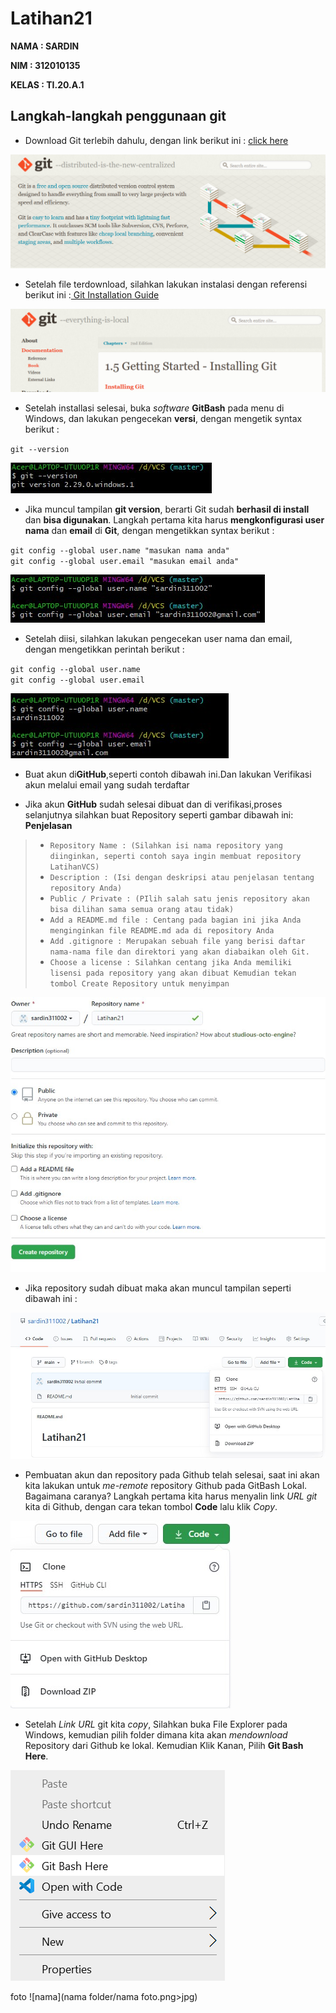 # Latihan21
**NAMA : SARDIN** <br>

**NIM : 312010135** <br>

**KELAS : TI.20.A.1** <br>

## Langkah-langkah penggunaan git

* Download Git terlebih dahulu, dengan link berikut ini : [click here](https://git-scm.com) <br>

![GitScm](ss/gitscm.png)

* Setelah file terdownload, silahkan lakukan instalasi dengan referensi berikut ini :[ Git Installation Guide](https://https://git-scm.com/book/en/v2/Getting-Started-Installing-Git) <br>

![installing](ss/installing.png)

* Setelah installasi selesai, buka *software* **GitBash** pada menu di Windows, dan lakukan pengecekan **versi**, dengan mengetik syntax berikut : <br>

`git --version`

![version](ss/version.jpg)

* Jika muncul tampilan **git version**, berarti Git sudah **berhasil di install** dan **bisa digunakan**. Langkah pertama kita harus **mengkonfigurasi user nama** dan **email** di **Git**, dengan mengetikkan syntax berikut : <br>

`git config --global user.name "masukan nama anda"` <br>
`git config --global user.email "masukan email anda"` <br>

![gitconfig](ss/gituser.jpg)

* Setelah diisi, silahkan lakukan pengecekan user nama dan email, dengan mengetikkan perintah berikut : <br>

`git config --global user.name` <br>
`git config --global user.email` <br>

![gitconfig1](ss/username.jpg)

* Buat akun di**GitHub**,seperti contoh dibawah ini.Dan lakukan Verifikasi akun melalui email yang sudah terdaftar <br>

* Jika akun **GitHub** sudah selesai dibuat dan di verifikasi,proses selanjutnya silahkan buat Repository seperti gambar dibawah ini: **Penjelasan** <br>

> * `Repository Name : (Silahkan isi nama repository yang diinginkan, seperti contoh saya ingin membuat repository LatihanVCS)` <br>
> * `Description : (Isi dengan deskripsi atau penjelasan tentang repository Anda)` <br>
> * `Public / Private : (PIlih salah satu jenis repository akan bisa dilihan sama semua orang atau tidak)` <br>
> * `Add a README.md file : Centang pada bagian ini jika Anda menginginkan file README.md ada di repository Anda` <br>
> * `Add .gitignore : Merupakan sebuah file yang berisi daftar nama-nama file dan direktori yang akan diabaikan oleh Git.` <br>
> * `Choose a license : Silahkan centang jika Anda memiliki lisensi pada repository yang akan dibuat Kemudian tekan tombol Create Repository untuk menyimpan` <br>

![hasil repositori yang di buat](ss/namaR.jpg)

* Jika repository sudah dibuat maka akan muncul tampilan seperti dibawah ini :

![repositori](ss/hasilR.jpg)

* Pembuatan akun dan repository pada Github telah selesai, saat ini akan kita lakukan untuk *me-remote* repository Github pada GitBash Lokal. Bagaimana caranya? Langkah pertama kita harus menyalin link *URL git* kita di Github, dengan cara tekan tombol **Code** lalu klik *Copy*.

![code link repositori](ss/latihan.jpg)

* Setelah *Link URL* git kita *copy*, Silahkan buka File Explorer pada Windows, kemudian pilih folder dimana kita akan *mendownload* Repository dari Github ke lokal. Kemudian Klik Kanan, Pilih **Git Bash Here**.

![click git bash here](ss/GitBash.png)

foto ![nama](nama folder/nama foto.png>jpg)